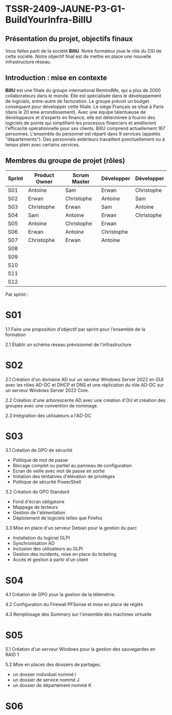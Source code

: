 # TSSR-2409-JAUNE-P3-G1-BuildYourInfra-BillU

## Présentation du projet, objectifs finaux

Vous faites parti de la société **BillU**.
Notre formateur joue le rôle du DSI de cette société.
Notre objectif final est de mettre en place une nouvelle infrastructure réseau.

## Introduction : mise en contexte

**BillU** est une filiale du groupe international RemindMe, qui a plus de 2000 collaborateurs dans le monde. Elle est spécialisée dans le développement de logiciels, entre-autre de facturation. Le groupe prévoit un budget conséquent pour développer cette filiale. Le siège Français se situe à Paris (dans le 20 eme arrondissement).
Avec une équipe talentueuse de développeurs et d'experts en finance, elle est déterminée à fournir des logiciels de pointe qui simplifient les processus financiers et améliorent l'efficacité opérationnelle pour ses clients.
BillU comprend actuellement 167 personnes.
L'ensemble du personnel est réparti dans 9 services (appelés "départements").
Des personnels extérieurs travaillent ponctuellement ou à temps plein avec certains services.

## Membres du groupe de projet (rôles)
| Sprint  | Product Owner | Scrum Master  |  Développer |  Développer |
|---|---|---|---|---|
|  S01 | Antoine   | Sam  |  Erwan |  Christophe |
|  S02 |  Erwan | Christophe  | Antoine  |  Sam |
| S03  |  Christophe | Erwan  | Sam | Antoine  |
|  S04 |  Sam | Antoine  | Erwan  | Christophe  |
|  S05 |  Antoine |  Christophe |  Erwan |   |
| S06  |  Erwan |  Antoine |  Christophe |   |
| S07  |  Christophe | Erwan  |  Antoine |   |
|  S08 |   |   |   |   |
|  S09 |   |   |   |   |
| S10  |   |   |   |   |
| S11  |   |   |   |   |
|  S12 |   |   |   |   |


Par sprint :
# S01

1.1 Faire une proposition d'objectif par sprint pour l'ensemble de la formation
   
   
2.1 Établir un schéma réseau prévisionnel de l'infrastructure


# S02

2.1 Création d'un domaine AD sur un serveur Windows Server 2022 en GUI avec les rôles AD-DC et DHCP et DNS et une réplication du rôle AD-DC sur un serveur Windows Server 2022 Core.

  
    
2.2 Création d'une arborescente AD avec une création d'OU et création des groupes avec une convention de nommage.


2.3 Intégration des utilisateurs a l'AD-DC

  
   
# S03

3.1 Création de GPO de sécurité 

- Politique de mot de passe
- Blocage complet ou partiel au panneau de configuration
- Ecran de veille avec mot de passe en sortie
- Imitation des tentatives d'élévation de privilèges
- Politique de sécurité PowerShell

3.2 Création de GPO Standard

- Fond d'écran obligatoire 
- Mappage de lecteurs
- Gestion de l'alimentation
- Déploiement de logiciels telles que Firefox



3.3 Mise en place d'un serveur Debian pour la gestion du parc

- Installation du logiciel GLPI 
- Synchronisation AD
- Inclusion des utilisateurs au GLPI
- Gestion des incidents, mise en place du ticketing
- Accès et gestion à partir d'un client 


   
# S04

4.1 Création de GPO pour la gestion de la télémétrie.

4.2 Configuration du Firewall PFSense et mise en place de réglés 

4.3 Remplissage des Summary sur l'ensemble des machines virtuelle 

# S05

5.1 Création d'un serveur Windows pour la gestion des sauvegardes en RAID 1

5.2 Mise en places des dossiers de partages.
- un dossier individuel nommé I
- un dossier de service nommé J
- un dossier de département nommé K 

# S06



